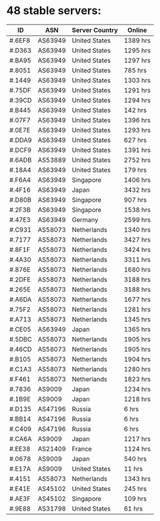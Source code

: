 # 48 stable servers:

| ID | ASN | Server Country | Online |
| ------ | ------ | ------ | ------ |
| #.6EF8 | AS63949 | United States | 1389 hrs |
| #.D363 | AS63949 | United States | 1295 hrs |
| #.BA95 | AS63949 | United States | 1297 hrs |
| #.8051 | AS63949 | United States | 785 hrs |
| #.1449 | AS63949 | United States | 1303 hrs |
| #.75DF | AS63949 | United States | 1291 hrs |
| #.39CD | AS63949 | United States | 1294 hrs |
| #.B445 | AS63949 | United States | 142 hrs |
| #.07F7 | AS63949 | United States | 1396 hrs |
| #.0E7E | AS63949 | United States | 1293 hrs |
| #.DDA9 | AS63949 | United States | 627 hrs |
| #.DCF9 | AS63949 | United States | 1391 hrs |
| #.6ADB | AS53889 | United States | 2752 hrs |
| #.18A4 | AS63949 | United States | 179 hrs |
| #.F6A4 | AS63949 | Singapore | 1406 hrs |
| #.4F16 | AS63949 | Japan | 3432 hrs |
| #.D80B | AS63949 | Singapore | 907 hrs |
| #.2F3B | AS63949 | Singapore | 1538 hrs |
| #.47E3 | AS63949 | Germany | 2599 hrs |
| #.C931 | AS58073 | Netherlands | 1340 hrs |
| #.7177 | AS58073 | Netherlands | 3427 hrs |
| #.8F1F | AS58073 | Netherlands | 3424 hrs |
| #.4A30 | AS58073 | Netherlands | 3311 hrs |
| #.876E | AS58073 | Netherlands | 1680 hrs |
| #.2DFE | AS58073 | Netherlands | 3188 hrs |
| #.265E | AS58073 | Netherlands | 3188 hrs |
| #.A6DA | AS58073 | Netherlands | 1677 hrs |
| #.75F2 | AS58073 | Netherlands | 1281 hrs |
| #.A713 | AS58073 | Netherlands | 1345 hrs |
| #.CE05 | AS63949 | Japan | 1365 hrs |
| #.5DBC | AS58073 | Netherlands | 1905 hrs |
| #.46CD | AS58073 | Netherlands | 1905 hrs |
| #.B105 | AS58073 | Netherlands | 1904 hrs |
| #.C1A3 | AS58073 | Netherlands | 1280 hrs |
| #.F461 | AS58073 | Netherlands | 1823 hrs |
| #.7836 | AS9009 | Japan | 1234 hrs |
| #.1B9E | AS9009 | Japan | 1218 hrs |
| #.D135 | AS47196 | Russia | 6 hrs |
| #.BB14 | AS47196 | Russia | 6 hrs |
| #.C409 | AS47196 | Russia | 6 hrs |
| #.CA6A | AS9009 | Japan | 1217 hrs |
| #.EE38 | AS21409 | France | 1124 hrs |
| #.0678 | AS9009 | Japan | 540 hrs |
| #.E17A | AS9009 | United States | 11 hrs |
| #.4151 | AS58073 | Netherlands | 1343 hrs |
| #.E41E | AS45102 | United States | 245 hrs |
| #.AE3F | AS45102 | Singapore | 109 hrs |
| #.9E88 | AS31798 | United States | 61 hrs |

